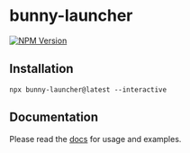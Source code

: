 # bunny-launcher

[![NPM Version](https://img.shields.io/npm/v/bunny-launcher?color=blue)](https://www.npmjs.com/package/bunny-launcher)

## Installation

```shell
npx bunny-launcher@latest --interactive
```

## Documentation

Please read the [docs](https://bunny-launcher.com/getting-started/) for usage and examples.

